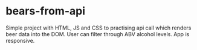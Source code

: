 # bears-from-api
Simple project with HTML, JS and CSS to practising api call which renders beer data into the DOM. User can filter through ABV alcohol levels. App is responsive.
